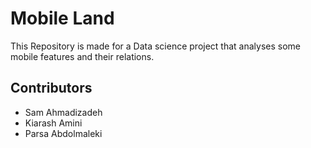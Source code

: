 # Mobile Land

This Repository is made for a Data science project that analyses some  mobile features and their relations. 

## Contributors
  - Sam Ahmadizadeh
  - Kiarash Amini
  - Parsa Abdolmaleki
